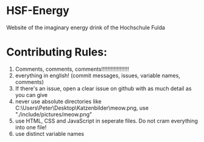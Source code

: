 # HSF-Energy
Website of the imaginary energy drink of the Hochschule Fulda

# Contributing Rules:
1. Comments, comments, comments!!!!!!!!!!!!!!!!!!
2. everything in english! (commit messages, issues, variable names, comments)
3. If there's an issue, open a clear issue on github with as much detail as you can give
4. never use absolute directories like C:\Users\Peter\Desktop\Katzenbilder\meow.png, use "./include/pictures/meow.png"
5. use HTML, CSS and JavaScript in seperate files. Do not cram everything into one file!
6. use distinct variable names
